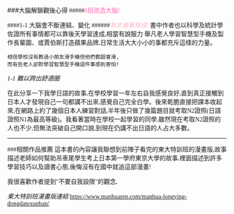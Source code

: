 
###<font face="Noto Sans Traditional Chinese">大腦解鎖觀後心得
#####<font color=HotPink>6招改造大腦!</font>

####1-1 大腦會不斷連結、變化
######<font color=LightPink>*有志者事竟成!*</font>
書中作者也以科學及統計學佐證所有事情都可以靠後天學習達成,相當有說服力
舉凡老人學習智慧型手機及製作長輩圖、或賈伯斯打造蘋果品牌,日常生活大大小小的事都充斥這樣的力量。


```
相信學校沒有教過小朋友滑手機但他們都超會滑,
而有些老人卻對學習智慧型手機這件事感到害怕!
```

*1-1 難以跨出舒適圈*

在此分享一下我學日語的故事,在學校學習一年左右自我感覺良好,直到真正接觸到日本人才發現自己一句都講不出來,感覺自己完全白學。後來乾脆直接把課本收起來,在網路上約了幾個日本人練習對話,半年後只做了幾篇題目就考取N2證照(日語證照N1為最高等級)。我看著當時在學校一起學習的同學,雖然現在考取N2證照的人也不少,但無法突破自己開口說,到現在仍講不出日語的人占大多數。

 
 <hr>
###相關作品推薦
這本書的內容讓我聯想到前陣子看完的東大特訓班的漫畫版,故事描述老師如何幫助吊車尾學生考上日本第一學府東京大學的故事,裡面描述到許多學習技巧以及讀書心態,後悔沒有在國中就追這部漫畫!

我很喜歡作者提到"不要自我設限"的觀念,

*東大特訓班漫畫版連結*
https://www.manhuaren.com/manhua-longying-dongdatexunban/
